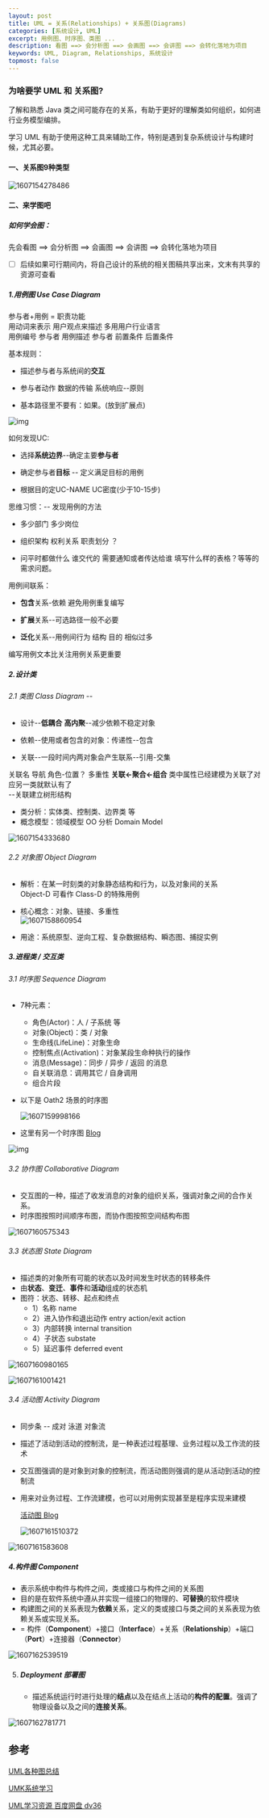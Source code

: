 ```yaml
---
layout: post
title: UML = 关系(Relationships) + 关系图(Diagrams)
categories: [系统设计, UML]
excerpt: 用例图、时序图、类图 ...
description: 看图 ==> 会分析图 ==> 会画图 ==> 会讲图 ==> 会转化落地为项目
keywords: UML, Diagram, Relationships, 系统设计
topmost: false
---
```


### 为啥要学 UML 和 关系图?



了解和熟悉 Java 类之间可能存在的关系，有助于更好的理解类如何组织，如何进行业务模型编排。

学习 UML 有助于使用这种工具来辅助工作，特别是遇到复杂系统设计与构建时候，尤其必要。



####  一、关系图9种类型

![1607154278486](/images/posts/2016-06-6-uml-diagram/1607154278486.png)

####  二、来学图吧

##### 如何学会图：

先会看图 ==> 会分析图 ==> 会画图 ==> 会讲图 ==> 会转化落地为项目

- [ ] 后续如果可行期间内，将自己设计的系统的相关图稿共享出来，文末有共享的资源可查看


##### 1.用例图 Use Case Diagram

参与者+用例 = 职责功能  
用动词来表示 用户观点来描述 多用用户行业语言  
用例编号 参与者 用例描述 参与者 前置条件 后置条件    

基本规则：

- 描述参与者与系统间的**交互**  

- 参与者动作 数据的传输 系统响应--原则  

- 基本路径里不要有：如果。(放到扩展点)

![img](/images/posts/2016-06-6-uml-diagram/2474800-2ea965b77abfa48b-1607155104143.webp)

如何发现UC:

- 选择**系统边界**--确定主要**参与者**

- 确定参与者**目标** -- 定义满足目标的用例

- 根据目的定UC-NAME UC密度(少于10-15步)

思维习惯：-- 发现用例的方法

- 多少部门 多少岗位 

- 组织架构 权利关系 职责划分 ？ 

- 问平时都做什么 谁交代的 需要通知或者传达给谁 填写什么样的表格？等等的需求问题。  

用例间联系：

-   **包含**关系-依赖 避免用例重复编写


-   **扩展**关系--可选路径一般不必要


-   **泛化**关系--用例间行为 结构 目的 相似过多

编写用例文本比关注用例关系更重要



##### 2.设计类 

###### 2.1 类图 Class Diagram  -- 

- 设计--**低耦合** **高内聚**--减少依赖不稳定对象  

- 依赖--使用或者包含的对象：传递性--包含

- 关联--一段时间内两对象会产生联系--引用-交集

关联名 导航 角色-位置？ 多重性 **关联<-聚合<-组合**  类中属性已经建模为关联了对应另一类就默认有了  
--关联建立树形结构

- 类分析：实体类、控制类、边界类 等
- 概念模型：领域模型 OO 分析 Domain Model

![1607154333680](/images/posts/2016-06-6-uml-diagram/1607154333680.png)

###### 2.2 对象图 Object Diagram

- 解析：在某一时刻类的对象静态结构和行为，以及对象间的关系  
  Object-D 可看作 Class-D 的特殊用例  

- 核心概念：对象、链接、多重性  
  ![1607158860954](/images/posts/2016-06-6-uml-diagram/1607158860954.png)

- 用途：系统原型、逆向工程、复杂数据结构、瞬态图、捕捉实例

##### 3.进程类 / 交互类

###### 3.1 时序图 Sequence Diagram

- 7种元素：

  - 角色(Actor)：人 / 子系统 等
  - 对象(Object)：类 / 对象
  - 生命线(LifeLine)：对象生命
  - 控制焦点(Activation)：对象某段生命种执行的操作
  - 消息(Message)：同步 / 异步 / 返回 的消息
  - 自关联消息：调用其它 / 自身调用
  - 组合片段

- 以下是 Oath2 场景的时序图

  ![1607159998166](/images/posts/2016-06-6-uml-diagram/1607159998166.png)

- 这里有另一个时序图 [Blog](https://blog.csdn.net/fly_zxy/article/details/80911942)

![img](/images/posts/2016-06-6-uml-diagram/20180704155415694.jpg)

###### 3.2 协作图 Collaborative Diagram

- 交互图的一种，描述了收发消息的对象的组织关系，强调对象之间的合作关系。
- 时序图按照时间顺序布图，而协作图按照空间结构布图

![1607160575343](/images/posts/2016-06-6-uml-diagram/1607160575343.png)

###### 3.3 状态图 State Diagram

- 描述类的对象所有可能的状态以及时间发生时状态的转移条件
- 由**状态**、**变迁**、**事件**和**活动**组成的状态机
- 图符：状态、转移、起点和终点
  - 1）名称 name
  - 2）进入协作和退出动作 entry action/exit action
  - 3）内部转换 internal transition 
  - 4）子状态 substate
  - 5）延迟事件 deferred event

![1607160980165](/images/posts/2016-06-6-uml-diagram/1607160980165.png)

![1607161001421](/images/posts/2016-06-6-uml-diagram/1607161001421.png)

###### 3.4 活动图 Activity Diagram

- 同步条 -- 成对 泳道 对象流

- 描述了活动到活动的控制流，是一种表述过程基理、业务过程以及工作流的技术
- 交互图强调的是对象到对象的控制流，而活动图则强调的是从活动到活动的控制流

- 用来对业务过程、工作流建模，也可以对用例实现甚至是程序实现来建模

  [活动图 Blog](https://www.cnblogs.com/ywqu/archive/2009/12/14/1624082.html)

  ![1607161510372](/images/posts/2016-06-6-uml-diagram/1607161510372.png)

![1607161583608](/images/posts/2016-06-6-uml-diagram/1607161583608.png)

##### 4.构件图 Component 

- 表示系统中构件与构件之间，类或接口与构件之间的关系图
- 目的是在软件系统中遵从并实现一组接口的物理的、**可替换**的软件模块
- 构建图之间的关系表现为**依赖**关系，定义的类或接口与类之间的关系表现为依赖关系或实现关系。
- = 构件（**Component**）+接口（**Interface**）+关系（**Relationship**）+端口（**Port**）+连接器（**Connector**）

![1607162539519](/images/posts/2016-06-6-uml-diagram/1607162539519.png)

5. ##### Deployment 部署图

   - 描述系统运行时进行处理的**结点**以及在结点上活动的**构件的配置**。强调了物理设备以及之间的**连接关系**。

![1607162781771](/images/posts/2016-06-6-uml-diagram/1607162781771.png)

## 参考

[UML各种图总结](https://www.cnblogs.com/wuyuxin/p/7001561.html)

[UMK系统学习](https://www.w3cschool.cn/uml_tutorial/uml_tutorial-mi5w28ur.html)

[UML学习资源 百度网盘 dv36](https://pan.baidu.com/s/1adLJGDXmrYFBfW11izZGZw)
